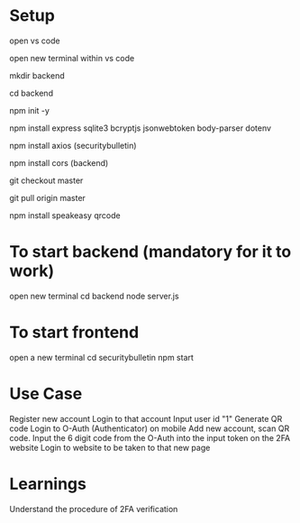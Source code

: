 # Setup

open vs code

open new terminal within vs code 

mkdir backend

cd backend

npm init -y

npm install express sqlite3 bcryptjs jsonwebtoken body-parser dotenv

npm install axios (securitybulletin)

npm install cors (backend)

git checkout master

git pull origin master

npm install speakeasy qrcode

# To start backend (mandatory for it to work)
open new terminal
cd backend
node server.js

# To start frontend 
open a new terminal
cd securitybulletin
npm start

# Use Case
Register new account
Login to that account
Input user id "1"
Generate QR code
Login to O-Auth (Authenticator) on mobile
Add new account, scan QR code.
Input the 6 digit code from the O-Auth into the input token on the 2FA website
Login to website to be taken to that new page

# Learnings
Understand the procedure of 2FA verification
